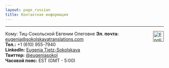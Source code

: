 ```yaml
---
layout: page_russian
title: Контактная информация
---
```


----------
<a href="{{ site.baseurl }}contact/"><img src="{{ site.baseurl }}public/english_icon.png" alt="English version of website" style="border:1px solid;border-color:rgb(196, 120, 52);width:32px;margin-left:20px;padding:0px;background:transparent;" align="right"></a>

Кому: Тиц-Сокольской Евгении Олеговне
**Эл. почта:** eugenia@sokolskayatranslations.com<br/>
**Тел.:** +1 (610) 955-7940<br/>
**LinkedIn:** <a href="https://www.linkedin.com/in/geniasokol2013">Eugenia Tietz-Sokolskaya</a><br/>
**Твиттер:** <a href="https://twitter.com/eugeniasokol">@eugeniasokol</a><br/>
**Часовой пояс:** EST (GMT - 5:00)<br/>
